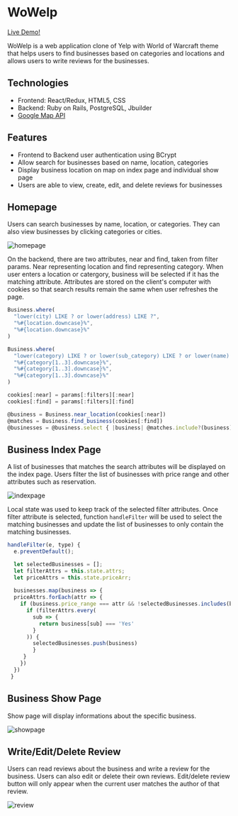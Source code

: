 # WoWelp

[Live Demo!](https://wowelp.herokuapp.com/#/)

WoWelp is a web application clone of Yelp with World of Warcraft theme that helps users to find businesses based on categories and locations and allows users to write reviews for the businesses.

## Technologies

* Frontend: React/Redux, HTML5, CSS
* Backend: Ruby on Rails, PostgreSQL, Jbuilder
* [Google Map API](https://developers.google.com/maps/documentation/)

## Features

* Frontend to Backend user authentication using BCrypt
* Allow search for businesses based on name, location, categories
* Display business location on map on index page and individual show page
* Users are able to view, create, edit, and delete reviews for businesses

## Homepage

Users can search businesses by name, location, or categories. They can also view businesses by clicking categories or cities.

![homepage](gifs/homepage.gif)

On the backend, there are two attributes, near and find, taken from filter params. Near representing location and find representing category. When user enters a location or catergory, business will be selected if it has the matching attribute. Attributes are stored on the client's computer with cookies so that search results remain the same when user refreshes the page.

```javascript
Business.where(
  "lower(city) LIKE ? or lower(address) LIKE ?", 
  "%#{location.downcase}%", 
  "%#{location.downcase}%"
)

Business.where(
  "lower(category) LIKE ? or lower(sub_category) LIKE ? or lower(name) LIKE ?",
  "%#{category[1..3].downcase}%", 
  "%#{category[1..3].downcase}%", 
  "%#{category[1..3].downcase}%"
)
```
```javascript
cookies[:near] = params[:filters][:near]
cookies[:find] = params[:filters][:find]

@business = Business.near_location(cookies[:near])
@matches = Business.find_business(cookies[:find])
@businesses = @business.select { |business| @matches.include?(business) }
```

## Business Index Page

A list of businesses that matches the search attributes will be displayed on the index page. Users filter the list of businesses with price range and other attributes such as reservation.

![indexpage](gifs/indexpage.gif)

Local state was used to keep track of the selected filter attributes. Once filter attribute is selected, function `handleFilter` will be used to select the matching businesses and update the list of businesses to only contain the matching businesses. 

```javascript
handleFilter(e, type) {
  e.preventDefault();

  let selectedBusinesses = [];
  let filterAttrs = this.state.attrs;
  let priceAttrs = this.state.priceArr;
  
  businesses.map(business => {
  priceAttrs.forEach(attr => {
    if (business.price_range === attr && !selectedBusinesses.includes(business)) {
      if (filterAttrs.every(
        sub => {
          return business[sub] === 'Yes'
        }
      )) {
        selectedBusinesses.push(business)
        }
     }
    })
  })
 }
```

## Business Show Page

Show page will display informations about the specific business. 

![showpage](gifs/show_page.gif)

## Write/Edit/Delete Review

Users can read reviews about the business and write a review for the business. Users can also edit or delete their own reviews. Edit/delete review button will only appear when the current user matches the author of that review.

![review](gifs/review.gif)
